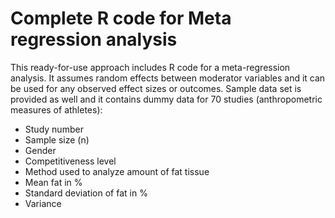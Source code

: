 # Complete R code for Meta regression analysis
This ready-for-use approach includes R code for a meta-regression analysis. It assumes random effects between moderator variables and it can be used for any observed effect sizes or outcomes. Sample data set is provided as well and it contains dummy data for 70 studies (anthropometric measures of athletes):
- Study number
- Sample size (n)
- Gender
- Competitiveness level
- Method used to analyze amount of fat tissue
- Mean fat in %
- Standard deviation of fat in %
- Variance 
